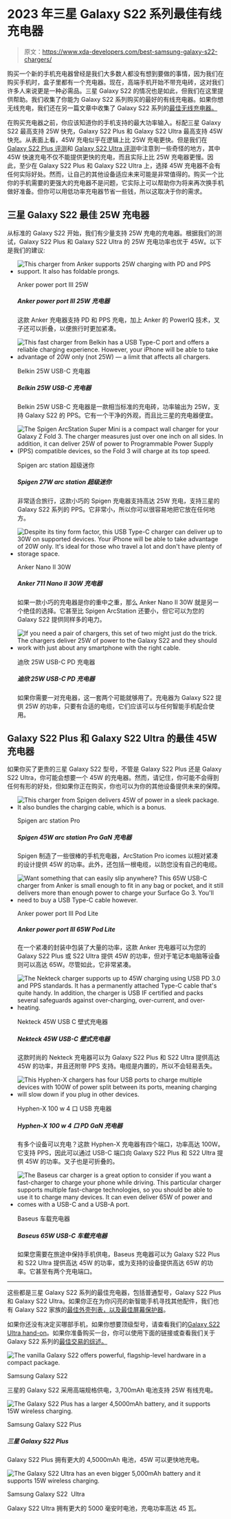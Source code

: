# 2023 年三星 Galaxy S22 系列最佳有线充电器

> 原文：<https://www.xda-developers.com/best-samsung-galaxy-s22-chargers/>

购买一个新的手机充电器曾经是我们大多数人都没有想到要做的事情，因为我们在购买手机时，盒子里都有一个充电器。现在，高端手机开始不带充电砖，这对我们许多人来说更是一种必需品。三星 Galaxy S22 的情况也是如此，但我们在这里提供帮助。我们收集了你能为 Galaxy S22 系列购买的最好的有线充电器。如果你想无线充电，我们还在另一篇文章中收集了 Galaxy S22 系列的[最佳无线充电器。](https://www.xda-developers.com/best-samsung-galaxy-s22-wireless-chargers/)

在购买充电器之前，你应该知道你的手机支持的最大功率输入。标配三星 Galaxy S22 最高支持 25W 快充，Galaxy S22 Plus 和 Galaxy S22 Ultra 最高支持 45W 快充。从表面上看，45W 充电似乎在逻辑上比 25W 充电更快。但是我们在 [Galaxy S22 Plus 评测](https://www.xda-developers.com/samsung-galaxy-s22-plus-review/)和 [Galaxy S22 Ultra 评测](https://www.xda-developers.com/samsung-galaxy-s22-ultra-review/)中注意到一些奇怪的地方，其中 45W 快速充电不仅不能提供更快的充电，而且实际上比 25W 充电器更慢。因此，至少在 Galaxy S22 Plus 和 Galaxy S22 Ultra 上，选择 45W 充电器不会有任何实际好处。然而，让自己的其他设备适应未来可能是非常值得的。购买一个比你的手机需要的更强大的充电器不是问题，它实际上可以帮助你为将来再次换手机做好准备。但你可以用低功率充电器节省一些钱，所以这取决于你的需求。

## 三星 Galaxy S22 最佳 25W 充电器

从标准的 Galaxy S22 开始，我们有少量支持 25W 充电的充电器。根据我们的测试，Galaxy S22 Plus 和 Galaxy S22 Ultra 的 25W 充电功率也优于 45W。以下是我们的建议:

*   <picture>![This charger from Anker supports 25W charging with PD and PPS support. It also has foldable prongs.](img/8e44b79a4f16f46633b86ce04fe81d28.png)</picture>

    Anker power port III 25W

    ##### Anker power port III 25W 充电器

    这款 Anker 充电器支持 PD 和 PPS 充电，加上 Anker 的 PowerIQ 技术，叉子还可以折叠，以便旅行时更加紧凑。

*   <picture>![This fast charger from Belkin has a USB Type-C port and offers a reliable charging experience. However, your iPhone will be able to take advantage of 20W only (not 25W) — a limit that affects all chargers.](img/3fccd71e6420660a548e31cb2b23f542.png)</picture>

    Belkin 25W USB-C 充电器

    ##### Belkin 25W USB-C 充电器

    Belkin 25W USB-C 充电器是一款相当标准的充电砖，功率输出为 25W，支持 Galaxy S22 的 PPS。它有一个干净的外观，而且比三星的充电器便宜。

*   <picture>![The Spigen ArcStation Super Mini is a compact wall charger for your Galaxy Z Fold 3\. The charger measures just over one inch on all sides. In addition, it can deliver 25W of power to Programmable Power Supply (PPS) compatible devices, so the Fold 3 will charge at its top speed.](img/316569df2dafdbca6efcb2105921faaf.png)</picture>

    Spigen arc station 超级迷你

    ##### Spigen 27W arc station 超级迷你

    非常适合旅行，这款小巧的 Spigen 充电器支持高达 25W 充电，支持三星的 Galaxy S22 系列的 PPS。它非常小，所以你可以很容易地把它放在任何地方。

*   <picture>![Despite its tiny form factor, this USB Type-C charger can deliver up to 30W on supported devices. Your iPhone will be able to take advantage of 20W only. It's ideal for those who travel a lot and don't have plenty of storage space.](img/0b566325978d0f410aa0b4d408aceabe.png)</picture>

    Anker Nano II 30W

    ##### Anker 711 Nano II 30W 充电器

    如果一款小巧的充电器是你的重中之重，那么 Anker Nano II 30W 就是另一个绝佳的选择。它甚至比 Spigen ArcStation 还要小，但它可以为您的 Galaxy S22 提供同样多的电力。

*   <picture>![If you need a pair of chargers, this set of two might just do the trick. The chargers deliver 25W of power to the Galaxy S22 and they should work with just about any smartphone with the right cable.](img/fc7c58cc3f481dffc334baed702d4f3b.png)</picture>

    迪欣 25W USB-C PD 充电器

    ##### 迪欣 25W USB-C PD 充电器

    如果你需要一对充电器，这一套两个可能就够用了。充电器为 Galaxy S22 提供 25W 的功率，只要有合适的电缆，它们应该可以与任何智能手机配合使用。

## Galaxy S22 Plus 和 Galaxy S22 Ultra 的最佳 45W 充电器

如果你买了更贵的三星 Galaxy S22 型号，不管是 Galaxy S22 Plus 还是 Galaxy S22 Ultra，你可能会想要一个 45W 的充电器。然而，请记住，你可能不会得到任何有形的好处，但如果你正在购买，你也可以为你的其他设备提供未来的保障。

*   <picture>![This charger from Spigen delivers 45W of power in a sleek package. It also bundles the charging cable, which is a bonus.](img/d4b63b3dbdf36ecb2bdf6630abef67dd.png)</picture>

    Spigen arc station Pro

    ##### Spigen 45W arc station Pro GaN 充电器

    Spigen 制造了一些很棒的手机充电器，ArcStation Pro icomes 以相对紧凑的设计提供 45W 的功率。此外，还包括一根电缆，以防您没有自己的电缆。

*   <picture>![Want something that can easily slip anywhere? This 65W USB-C charger from Anker is small enough to fit in any bag or pocket, and it still delivers more than enough power to charge your Surface Go 3\. You'll need to buy a USB Type-C cable however.](img/5cb8ee1c7b4dcee7ebdcce9a0d2f2a67.png)</picture>

    Anker power port III Pod Lite

    ##### Anker power port III 65W Pod Lite

    在一个紧凑的封装中包装了大量的功率，这款 Anker 充电器可以为您的 Galaxy S22 Plus 或 S22 Ultra 提供 45W 的功率，但对于笔记本电脑等设备则可以高达 65W。尽管如此，它非常紧凑。

*   <picture>![The Nekteck charger supports up to 45W charging using USB PD 3.0 and PPS standards. It has a permanently attached Type-C cable that's quite handy. In addition, the charger is USB IF certified and packs several safeguards against over-charging, over-current, and over-heating.](img/0110e33b3bc05a284551f31f1d31cb3e.png)</picture>

    Nekteck 45W USB C 壁式充电器

    ##### Nekteck 45W USB-C 壁式充电器

    这款时尚的 Nekteck 充电器可以为 Galaxy S22 Plus 和 S22 Ultra 提供高达 45W 的功率，并且还附带 PPS 支持。电缆是内置的，所以不会轻易丢失。

*   <picture>![This Hyphen-X chargers has four USB ports to charge multiple devices with 100W of power split between its ports, meaning charging will slow down if you plug in other devices.](img/4946515f7526eadf241a608ac637da69.png)</picture>

    Hyphen-X 100 w 4 口 USB 充电器

    ##### Hyphen-X 100 w 4 口 PD GaN 充电器

    有多个设备可以充电？这款 Hyphen-X 充电器有四个端口，功率高达 100W。它支持 PPS，因此可以通过 USB-C 端口向 Galaxy S22 Plus 和 S22 Ultra 提供 45W 的功率。叉子也是可折叠的。

*   <picture>![The Baseus car charger is a great option to consider if you want a fast-charger to charge your phone while driving. This particular charger supports multiple fast-charge technologies, so you should be able to use it to charge many devices. It can even deliver 65W of power and comes with a USB-C and a USB-A port.](img/9275a56f6c5c2055a428d7ce5ade5d76.png)</picture>

    Baseus 车载充电器

    ##### Baseus 65W USB-C 车载充电器

    如果您需要在旅途中保持手机供电，Baseus 充电器可以为 Galaxy S22 Plus 和 S22 Ultra 提供高达 45W 的功率，或为支持的设备提供高达 65W 的功率。它甚至有两个充电端口。

* * *

这些都是三星 Galaxy S22 系列的最佳充电器，包括普通型号，Galaxy S22 Plus 和 Galaxy S22 Ultra。如果你正在为你闪亮的新智能手机寻找其他配件，我们也有 Galaxy S22 家族的[最佳外壳列表，以及](https://www.xda-developers.com/best-samsung-galaxy-s22-cases/)[最佳屏幕保护器](https://www.xda-developers.com/best-samsung-galaxy-s22-screen-protectors/)。

如果你还没有决定买哪部手机，如果你想要顶级型号，请查看我们的[Galaxy S22 Ultra hand-on](https://www.xda-developers.com/samsung-galaxy-s22-ultra-hands-on/)。如果你准备购买一台，你可以使用下面的链接或查看我们关于 Galaxy S22 系列的[最佳交易的综述。](https://www.xda-developers.com/best-samsung-galaxy-s22-deals/)

 <picture>![The vanilla Galaxy S22 offers powerful, flagship-level hardware in a compact package.](img/704caf448897c4cc21eb33ea04eececf.png)</picture> 

Samsung Galaxy S22

三星的 Galaxy S22 采用高端规格供电，3,700mAh 电池支持 25W 有线充电。

 <picture>![The Galaxy S22 Plus has a larger 4,5000mAh battery, and it supports 15W wireless charging.](img/2b6ba4ab9129d27fc50e575207b4dc61.png)</picture> 

Samsung Galaxy S22 Plus

##### 三星 Galaxy S22 Plus

Galaxy S22 Plus 拥有更大的 4,5000mAh 电池，45W 可以更快地充电。

 <picture>![The Galaxy S22 Ultra has an even bigger 5,000mAh battery and it supports 15W wireless charging.](img/5fa0decfdccca6f3403821fdeed75792.png)</picture> 

Samsung Galaxy S22  Ultra

Galaxy S22 Ultra 拥有更大的 5000 毫安时电池，充电功率高达 45 瓦。